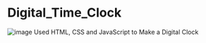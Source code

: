 # Digital_Time_Clock
![image](https://github.com/user-attachments/assets/5840dcc3-9da2-4055-acae-fa95a3e7fc1a)
Used HTML, CSS and JavaScript to Make a Digital Clock 
